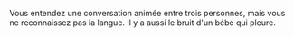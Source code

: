 Vous entendez une conversation animée entre trois personnes, mais vous ne reconnaissez pas la langue. 
Il y a aussi le bruit d'un bébé qui pleure.
